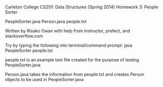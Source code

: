 Carleton College
CS201: Data Structures (Spring 2014)
Homework 3: People Sorter

PeopleSorter.java
Person.java
people.txt

Written by Risako Owan with help from instructor, prefect, and stackoverflow.com

Try by typing the following into terminal/command prompt:
java PeopleSorter people.txt

people.txt is an example text file created for the purpose of testing PeopleSorter.java

Person.java takes the information from people.txt and creates Person objects to be used in PeopleSorter.java